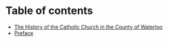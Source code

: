 # Table of contents

* [The History of the Catholic Church in the County of Waterloo](README.md)
* [Preface](preface.md)

